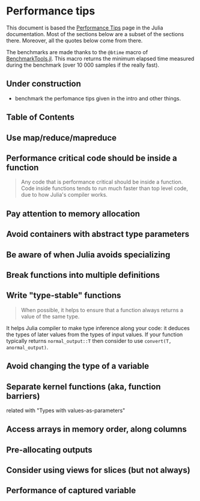 # Performance tips

This document is based the [Performance Tips](https://docs.julialang.org/en/v1/manual/performance-tips/) page in the Julia documentation. Most of the sections below are a subset of the sections there. Moreover, all the quotes below come from there.

The benchmarks are made thanks to the `@btime` macro of [BenchmarkTools.jl](https://juliaci.github.io/BenchmarkTools.jl/stable/). This macro returns the minimum elapsed time measured during the benchmark (over 10 000 samples if the really fast).

## Under construction

- benchmark the perfomance tips given in the intro and other things.

## Table of Contents

## Use map/reduce/mapreduce

## Performance critical code should be inside a function

> Any code that is performance critical should be inside a function. Code inside functions tends to run much faster than top level code, due to how Julia's compiler works.

## Pay attention to memory allocation

## Avoid containers with abstract type parameters

## Be aware of when Julia avoids specializing

## Break functions into multiple definitions

## Write "type-stable" functions

> When possible, it helps to ensure that a function always returns a value of the same type.

It helps Julia compiler to make type inference along your code: it deduces the types of later values from the types of input values. If your function typically returns `normal_output::T` then consider to use `convert(T, anormal_output)`.

## Avoid changing the type of a variable

## Separate kernel functions (aka, function barriers)

related with "Types with values-as-parameters"

## Access arrays in memory order, along columns

## Pre-allocating outputs

## Consider using views for slices (but not always)

## Performance of captured variable
